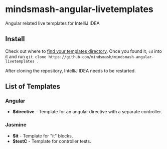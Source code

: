 # mindsmash-angular-livetemplates
Angular related live templates for IntelliJ IDEA 

## Install

Check out where to [find your templates directory](https://www.jetbrains.com/idea/help/live-templates.html). Once you found it, `cd` into it and run `git clone https://github.com/mindsmash/mindsmash-angular-livetemplates .`

After cloning the repository, IntelliJ IDEA needs to be restarted.

## List of Templates

### Angular
* **$directive** - Template for an angular directive with a separate controller.

### Jasmine
* **$it** - Template for "it" blocks.
* **$testC** - Template for controller tests.
